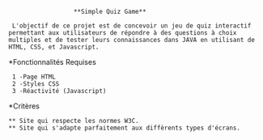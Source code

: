                       **Simple Quiz Game**
                                                                               
     L'objectif de ce projet est de concevoir un jeu de quiz interactif permettant aux utilisateurs de répondre à des questions à choix multiples et de tester leurs connaissances dans JAVA en utilisant de HTML, CSS, et Javascript.


*Fonctionnalités Requises

     1 -Page HTML 
     2 -Styles CSS
     3 -Réactivité (Javascript)

*Critères

    ** Site qui respecte les normes W3C.
    ** Site qui s'adapte parfaitement aux diffèrents types d'écrans.
  

​ 
